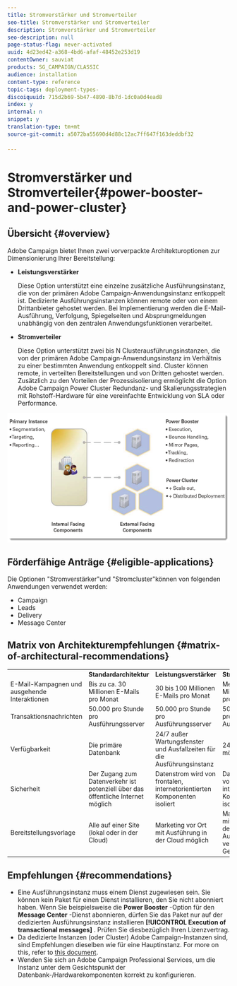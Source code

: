```yaml
---
title: Stromverstärker und Stromverteiler
seo-title: Stromverstärker und Stromverteiler
description: Stromverstärker und Stromverteiler
seo-description: null
page-status-flag: never-activated
uuid: 4d23ed42-a368-4bd6-afaf-48452e253d19
contentOwner: sauviat
products: SG_CAMPAIGN/CLASSIC
audience: installation
content-type: reference
topic-tags: deployment-types-
discoiquuid: 715d2b69-5b47-4890-8b7d-1dc0a0d4ead8
index: y
internal: n
snippet: y
translation-type: tm+mt
source-git-commit: a5072ba55690d4d88c12ac7ff647f163deddbf32

---
```



# Stromverstärker und Stromverteiler{#power-booster-and-power-cluster}

## Übersicht {#overview}

Adobe Campaign bietet Ihnen zwei vorverpackte Architekturoptionen zur Dimensionierung Ihrer Bereitstellung:

* **Leistungsverstärker**

   Diese Option unterstützt eine einzelne zusätzliche Ausführungsinstanz, die von der primären Adobe Campaign-Anwendungsinstanz entkoppelt ist. Dedizierte Ausführungsinstanzen können remote oder von einem Drittanbieter gehostet werden. Bei Implementierung werden die E-Mail-Ausführung, Verfolgung, Spiegelseiten und Absprungmeldungen unabhängig von den zentralen Anwendungsfunktionen verarbeitet.

* **Stromverteiler**

   Diese Option unterstützt zwei bis N Clusterausführungsinstanzen, die von der primären Adobe Campaign-Anwendungsinstanz im Verhältnis zu einer bestimmten Anwendung entkoppelt sind. Cluster können remote, in verteilten Bereitstellungen und von Dritten gehostet werden. Zusätzlich zu den Vorteilen der Prozessisolierung ermöglicht die Option Adobe Campaign Power Cluster Redundanz- und Skalierungsstrategien mit Rohstoff-Hardware für eine vereinfachte Entwicklung von SLA oder Performance.

![](assets/architectural_options_diagram.png)

## Förderfähige Anträge {#eligible-applications}

Die Optionen &quot;Stromverstärker&quot;und &quot;Stromcluster&quot;können von folgenden Anwendungen verwendet werden:

* Campaign
* Leads
* Delivery
* Message Center

## Matrix von Architekturempfehlungen {#matrix-of-architectural-recommendations}

<table> 
 <tbody> 
  <tr> 
   <td> </td> 
   <td> <strong>Standardarchitektur</strong><br /> </td> 
   <td> <strong>Leistungsverstärker</strong><br /> </td> 
   <td> <strong>Stromverteiler</strong><br /> </td> 
  </tr> 
  <tr> 
   <td> E-Mail-Kampagnen und ausgehende Interaktionen<br /> </td> 
   <td> Bis zu ca. 30 Millionen E-Mails pro Monat<br /> </td> 
   <td> 30 bis 100 Millionen E-Mails pro Monat<br /> </td> 
   <td> Mehr als 100 Millionen E-Mails pro Monat<br /> </td> 
  </tr> 
  <tr> 
   <td> Transaktionsnachrichten<br /> </td> 
   <td> 50.000 pro Stunde pro Ausführungsserver<br /> </td> 
   <td> 50.000 pro Stunde pro Ausführungsserver<br /> </td> 
   <td> 50.000 pro Stunde pro Ausführungsserver<br /> </td> 
  </tr> 
  <tr> 
   <td> Verfügbarkeit<br /> </td> 
   <td> Die primäre Datenbank<br /> </td> 
   <td> 24/7 außer Wartungsfenster und Ausfallzeiten für die Ausführungsinstanz<br /> </td> 
   <td> 24/7/365 Service möglich<br /> </td> 
  </tr> 
  <tr> 
   <td> Sicherheit<br /> </td> 
   <td> Der Zugang zum Datenverkehr ist potenziell über das öffentliche Internet möglich<br /> </td> 
   <td> Datenstrom wird von frontalen, internetorientierten Komponenten isoliert<br /> </td> 
   <td> Datenstrom wird von frontalen, internetorientierten Komponenten isoliert<br /> </td> 
  </tr> 
  <tr> 
   <td> Bereitstellungsvorlage<br /> </td> 
   <td> Alle auf einer Site (lokal oder in der Cloud)<br /> </td> 
   <td> Marketing vor Ort mit Ausführung in der Cloud möglich<br /> </td> 
   <td> Marketing vor Ort mit Ausführung in der Cloud; Ausführung in verschiedenen Gebieten möglich<br /> </td> 
  </tr> 
 </tbody> 
</table>

## Empfehlungen {#recommendations}

* Eine Ausführungsinstanz muss einem Dienst zugewiesen sein. Sie können kein Paket für einen Dienst installieren, den Sie nicht abonniert haben. Wenn Sie beispielsweise die **Power Booster** -Option für den **Message Center** -Dienst abonnieren, dürfen Sie das Paket nur auf der dedizierten Ausführungsinstanz installieren **[!UICONTROL Execution of transactional messages]** . Prüfen Sie diesbezüglich Ihren Lizenzvertrag.
* Da dedizierte Instanzen (oder Cluster) Adobe Campaign-Instanzen sind, sind Empfehlungen dieselben wie für eine Hauptinstanz. For more on this, refer to [this document](../../production/using/foreword.md).
* Wenden Sie sich an Adobe Campaign Professional Services, um die Instanz unter dem Gesichtspunkt der Datenbank-/Hardwarekomponenten korrekt zu konfigurieren.

